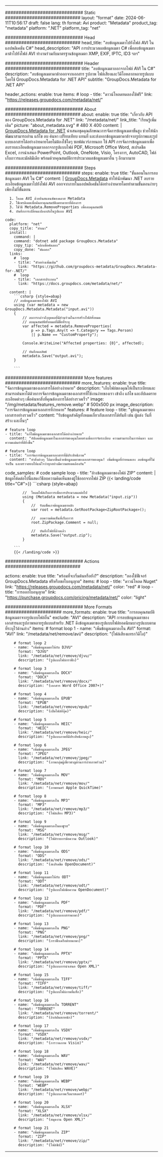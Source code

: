 


---
############################# Static ############################
layout: "format"
date:  2024-06-11T10:56:17
draft: false
lang: th
format: Avi
product: "Metadata"
product_tag: "metadata"
platform: ".NET"
platform_tag: "net"

############################# Head ############################
head_title: "ลบข้อมูลเมตาไปยังไฟล์ AVI ในแอปพลิเคชัน C#"
head_description: "API การประมวลผลข้อมูลเมตา C# เพื่อลบข้อมูลเมตาดาต้าไปยังไฟล์ AVI ทำงานร่วมกับมาตรฐานข้อมูลเมตา XMP, EXIF, IPTC, ID3 ฯลฯ"

############################# Header ############################
title: "ลบข้อมูลเมตาออกจากไฟล์ AVI ใน C#" 
description: "ลบข้อมูลเมตาดาต้าออกจากเอกสาร รูปภาพ ไฟล์เสียงและวิดีโอหลากหลายรูปแบบโดยใช้ GroupDocs.Metadata for .NET API"
subtitle: "GroupDocs.Metadata for .NET API" 

header_actions:
  enable: true
  items:
    #  loop
    - title: "ดาวน์โหลดทดลองใช้ฟรี"
      link: "https://releases.groupdocs.com/metadata/net/"
      
############################# About ############################
about:
    enable: true
    title: "เกี่ยวกับ API ของ GroupDocs.Metadata for .NET"
    link: "/metadata/net/"
    link_title: "เรียนรู้เพิ่มเติม"
    picture: "about_metadata.svg" # 480 X 400
    content: |
       [GroupDocs.Metadata for .NET](/metadata/net/) นำเสนอชุดคุณลักษณะการจัดการข้อมูลเมตาขั้นสูง ช่วยให้นักพัฒนาสามารถอ่าน แก้ไข ลบ ค้นหา เปรียบเทียบ แทนที่ และส่งออกข้อมูลเมตาดาต้าจากรูปภาพและรูปแบบเอกสารได้อย่างง่ายดายโดยไม่ต้องใช้ใดๆ ซอฟต์แวร์ภายนอก ใช้ API การจัดการข้อมูลเมตาเพื่อลบรายละเอียดข้อมูลเมตาออกจากรูปแบบไฟล์ PDF, Microsoft Office Word, สเปรดชีต Excel, การนำเสนอ PowerPoint, Outlook, OneNote, Visio, โครงการ, AutoCAD, ไฟล์เก็บถาวรและมัลติมีเดีย พร้อมด้วยคุณสมบัติการประมวลผลข้อมูลเมตาอื่น ๆ อีกมากมาย

############################# Steps ############################
steps:
    enable: true
    title: "ขั้นตอนในการลบข้อมูลเมตา AVI ใน C#"
    content: |
      [GroupDocs.Metadata](https://products.groupdocs.com/metadata/net/) ทำให้นักพัฒนา .NET ลบรายละเอียดข้อมูลเมตาไปยังไฟล์ AVI ออกจากภายในแอปพลิเคชันได้อย่างง่ายดายโดยทำตามขั้นตอนง่ายๆ เพียงไม่กี่ขั้นตอน
      
      1. โหลด AVI ด้วยอินสแตนซ์ของคลาส Metadata
      2. ใช้เพรดิเคตเพื่อค้นหาคุณสมบัติเมทาดาทาที่ต้องการ
      3. ใช้วิธี Metadata.RemoveProperties เพื่อลบคุณสมบัติ
      4. บันทึกการเปลี่ยนแปลงกลับในรูปแบบ AVI
   
    code:
      platform: "net"
      copy_title: "สำเนา"
      install:
        command: |
        command: "dotnet add package GroupDocs.Metadata"
        copy_tip: "คลิกเพื่อคัดลอก"
        copy_done: "คัดลอก"
      links:
        #  loop
        - title: "ตัวอย่างเพิ่มเติม"
          link: "https://github.com/groupdocs-metadata/GroupDocs.Metadata-for-.NET/"
        #  loop
        - title: "เอกสารประกอบ"
          link: "https://docs.groupdocs.com/metadata/net/"
          
      content: |
        ```csharp {style=abap}
        // ลบข้อมูลเมตาของไฟล์ AVI
        using (var metadata = new GroupDocs.Metadata.Metadata("input.avi"))
        {
            // ลบการกล่าวถึงบุคคลที่มีส่วนร่วมในการสร้างไฟล์ทั้งหมด
            // ลบคุณสมบัติทั้งหมดที่มีชื่อที่ระบุ
            var affected = metadata.RemoveProperties(
                p => p.Tags.Any(t => t.Category == Tags.Person) 
                || p.Name == "CustomProperty");
                        
            Console.WriteLine("Affected properties: {0}", affected);

            // บันทึกผลลัพธ์
            metadata.Save("output.avi");
        }
        
        ```  

############################# More features ############################
more_features:
  enable: true
  title: "จัดการข้อมูลเมตาของเอกสารได้อย่างง่ายดาย"
  description: "เก็บไฟล์ของคุณให้เป็นระเบียบและสามารถค้นหาได้ด้วยการจัดการข้อมูลเมตาของเอกสารที่ใช้งานง่ายของเรา เข้าถึง แก้ไข และอัปเดตรายละเอียดต่างๆ เพื่อค้นหาสิ่งที่คุณต้องการได้อย่างรวดเร็ว"
  image: "/img/metadata/features_remove.webp" # 500x500 px
  image_description: "การจัดการข้อมูลเมตาเอกสารที่ง่ายดาย"
  features:
    # feature loop
    - title: "ดูข้อมูลเมตาของเอกสารอย่างรวดเร็ว"
      content: "รับข้อมูลสำคัญทั้งหมดเกี่ยวกับเอกสารได้ทันที เช่น ผู้แต่ง วันที่สร้าง และอื่นๆ"

    # feature loop
    - title: "แก้ไขข้อมูลเมตาของเอกสารได้อย่างง่ายดาย"
      content: "อัปเดตข้อมูลเมตาในเอกสารของคุณโดยตรงเพื่อการจัดระเบียบ ความสามารถในการค้นหา และความแม่นยำที่ดียิ่งขึ้น"

    # feature loop
    - title: "การจัดการข้อมูลเมตาเอกสารที่มีประสิทธิภาพ"
      content: "ทำสิ่งต่างๆ ได้มากขึ้นด้วยข้อมูลเมตาของเอกสารของคุณ! เพิ่มข้อมูลที่กำหนดเอง ลบข้อมูลที่ไม่จำเป็น และตรวจสอบให้แน่ใจว่าทุกอย่างมีความสอดคล้องกัน"
      
  code_samples:
    # code sample loop
    - title: "ล้างข้อมูลเมตาของไฟล์ ZIP"
      content: |
        ข้อมูลโค้ดต่อไปนี้แสดงวิธีลบความคิดเห็นของผู้ใช้ออกจากไฟล์ ZIP
        {{< landing/code title="C#">}}
        ```csharp {style=abap}
        
            //  โหลดไฟล์เก็บถาวรเพื่อการประมวลผลต่อไป
            using (Metadata metadata = new Metadata("input.zip"))
            {
                //  รับแพ็คเกจข้อมูลเมตาหลัก
                var root = metadata.GetRootPackage<ZipRootPackage>();

                //  ลบความคิดเห็นที่เก็บถาวร
                root.ZipPackage.Comment = null;

                //  บันทึกไฟล์ที่ล้างแล้ว
                metadata.Save("output.zip");
            }

        ```
        {{< /landing/code >}}


############################# Actions ############################

actions:
  enable: true
  title: "พร้อมที่จะเริ่มต้นหรือยัง?"
  description: "ลองใช้ฟีเจอร์ GroupDocs.Metadata ฟรีหรือขอใบอนุญาต"
  items:
    #  loop
    - title: "ดาวน์โหลด Nuget"
      link: "https://releases.groupdocs.com/metadata/net/"
      color: "red"
        #  loop
    - title: "การออกใบอนุญาต"
      link: "https://purchase.groupdocs.com/pricing/metadata/net/"
      color: "light"


############################# More Formats #####################
more_formats:
    enable: true
    title: "การลบคุณสมบัติข้อมูลเมตาจากรูปแบบไฟล์อื่น"
    exclude: "AVI"
    description: "API การลบข้อมูลเมตาของเอกสารและรูปภาพหลายรูปแบบสำหรับ .NET ดึงข้อมูลเมตาของรูปแบบไฟล์ยอดนิยมบางรูปแบบตามที่ระบุไว้ด้านล่าง"
    items: 
        # format loop 1
        - name: "เพิ่มข้อมูลเมตาลงใน AVI"
          format: "AVI"
          link: "/metadata/net/remove/avi/"
          description: "(ไฟล์เสียงแทรกวิดีโอ)"
          
        # format loop 2
        - name: "เพิ่มข้อมูลเมตาให้กับ DJVU"
          format: "DJVU"
          link: "/metadata/net/remove/djvu/"
          description: "(รูปแบบไฟล์กราฟิก)"
          
        # format loop 3
        - name: "เพิ่มข้อมูลเมตาลงใน DOCX"
          format: "DOCX"
          link: "/metadata/net/remove/docx/"
          description: "(เอกสาร Word Office 2007+)"
          
        # format loop 4
        - name: "เพิ่มข้อมูลเมตาลงใน EPUB"
          format: "EPUB"
          link: "/metadata/net/remove/epub/"
          description: "(เปิดไฟล์อีบุ๊ค)"
          
        # format loop 5
        - name: "เพิ่มข้อมูลเมตาลงใน HEIC"
          format: "HEIC"
          link: "/metadata/net/remove/heic/"
          description: "(รูปแบบภาพที่มีประสิทธิภาพสูง)"
          
        # format loop 6
        - name: "เพิ่มข้อมูลเมตาลงใน JPEG"
          format: "JPEG"
          link: "/metadata/net/remove/jpeg/"
          description: "(ภาพกลุ่มผู้เชี่ยวชาญด้านการถ่ายภาพร่วม)"
          
        # format loop 7
        - name: "เพิ่มข้อมูลเมตาลงใน MOV"
          format: "MOV"
          link: "/metadata/net/remove/mov/"
          description: "(ภาพยนตร์ Apple QuickTime)"
          
        # format loop 8
        - name: "เพิ่มข้อมูลเมตาลงใน MP3"
          format: "MP3"
          link: "/metadata/net/remove/mp3/"
          description: "(ไฟล์เสียง MP3)"
          
        # format loop 9
        - name: "เพิ่มข้อมูลเมตาลงในผงชูรส"
          format: "MSG"
          link: "/metadata/net/remove/msg/"
          description: "(ไฟล์รายการข้อความ Outlook)"
          
        # format loop 10
        - name: "เพิ่มข้อมูลเมตาลงใน ODS"
          format: "ODS"
          link: "/metadata/net/remove/ods/"
          description: "(สเปรดชีต OpenDocument)"
          
        # format loop 11
        - name: "เพิ่มข้อมูลเมตาให้กับ ODT"
          format: "ODT"
          link: "/metadata/net/remove/odt/"
          description: "(รูปแบบไฟล์ข้อความ OpenDocument)"
          
        # format loop 12
        - name: "เพิ่มข้อมูลเมตาลงใน PDF"
          format: "PDF"
          link: "/metadata/net/remove/pdf/"
          description: "(รูปแบบเอกสารพกพา)"
          
        # format loop 13
        - name: "เพิ่มข้อมูลเมตาลงใน PNG"
          format: "PNG"
          link: "/metadata/net/remove/png/"
          description: "(กราฟิกเครือข่ายพกพา)"
          
        # format loop 14
        - name: "เพิ่มข้อมูลเมตาลงใน PPTX"
          format: "PPTX"
          link: "/metadata/net/remove/pptx/"
          description: "(รูปแบบการนำเสนอ Open XML)"
          
        # format loop 15
        - name: "เพิ่มข้อมูลเมตาลงใน TIFF"
          format: "TIFF"
          link: "/metadata/net/remove/tiff/"
          description: "(รูปแบบไฟล์ภาพที่แท็ก)"
          
        # format loop 16
        - name: "เพิ่มข้อมูลเมตาลงใน TORRENT"
          format: "TORRENT"
          link: "/metadata/net/remove/torrent/"
          description: "(ลิงก์ฝนตกหนัก)"
          
        # format loop 17
        - name: "เพิ่มข้อมูลเมตาลงใน VSDX"
          format: "VSDX"
          link: "/metadata/net/remove/vsdx/"
          description: "(การวาดภาพ Visio)"
          
        # format loop 18
        - name: "เพิ่มข้อมูลเมตาลงใน WAV"
          format: "WAV"
          link: "/metadata/net/remove/wav/"
          description: "(ไฟล์เสียง WAVE)"
          
        # format loop 19
        - name: "เพิ่มข้อมูลเมตาลงใน WEBP"
          format: "WEBP"
          link: "/metadata/net/remove/webp/"
          description: "(รูปแบบภาพเว็บแรสเตอร์)"
          
        # format loop 20
        - name: "เพิ่มข้อมูลเมตาลงใน XLSX"
          format: "XLSX"
          link: "/metadata/net/remove/xlsx/"
          description: "(สมุดงาน Open XML)"
          
        # format loop 21
        - name: "เพิ่มข้อมูลเมตาลงใน ZIP"
          format: "ZIP"
          link: "/metadata/net/remove/zip/"
          description: "(ไฟล์ซิป)"
          

---